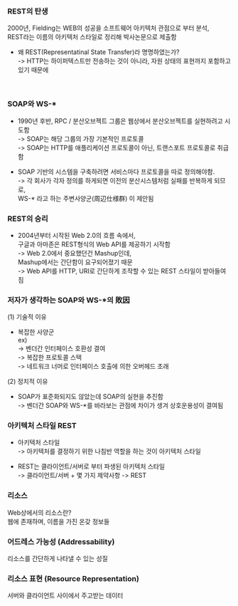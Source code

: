 ### REST의 탄생
2000년, Fielding는 WEB의 성공을 소프트웨어 아키텍처 관점으로 부터 분석,  
REST라는 이름의 아키텍처 스타일로 정리해 박사논문으로 제출함
* 왜 REST(Representatinal State Transfer)라 명명하였는가?  
-> HTTP는 하이퍼텍스트만 전송하는 것이 아니라, 자원 상태의 표현까지 포함하고 있기 때문에

<br>

### SOAP와 WS-*
* 1990년 후반, RPC / 분산오브젝트 그룹은 웹상에서 분산오브젝트를 실현하려고 시도함  
-> SOAP는 해당 그룹의 가장 기본적인 프로토콜  
-> SOAP는 HTTP를 애플리케이션 프로토콜이 아닌, 트랜스포트 프로토콜로 취급함  

* SOAP 기반의 시스템을 구축하려면 서비스마다 프로토콜을 따로 정의해야함.  
-> 각 회사가 각자 정의를 하게되면 이전의 분산시스템처럼 실패를 반복하게 되므로,  
 WS-* 라고 하는 주변사양군(周辺仕様群) 이 제안됨  


### REST의 승리
* 2004년부터 시작된 Web 2.0의 흐름 속에서,  
구글과 아마존은 REST형식의 Web API를 제공하기 시작함  
-> Web 2.0에서 중요했던건 Mashup인데,  
Mashup에서는 간단함이 요구되어졌기 때문  
-> Web API를 HTTP, URI로 간단하게 조작할 수 있는 REST 스타일이 받아들여짐

### 저자가 생각하는 SOAP와 WS-*의 敗因

(1) 기술적 이유 
* 복잡한 사양군  
ex)  
-> 벤더간 인터페이스 호환성 결여  
-> 복잡한 프로토콜 스택  
-> 네트워크 너머로 인터페이스 호출에 의한 오버헤드 초래

(2) 정치적 이유  
* SOAP가 표준화되지도 않았는데 SOAP의 실현을 추진함  
-> 벤더간 SOAP와 WS-*를 바라보는 관점에 차이가 생겨 상호운용성이 결여됨


### 아키텍처 스타일 REST

* 아키텍처 스타일  
-> 아키텍처를 결정하기 위한 나침반 역할을 하는 것이 아키텍처 스타일

* REST는 클라이언트/서버로 부터 파생된 아키텍처 스타일  
-> 클라이언트/서버 + 몇 가지 제약사항 -> REST

### 리소스
Web상에서의 리소스란?  
웹에 존재하며, 이름을 가진 온갖 정보들

### 어드레스 가능성 (Addressability)
리소스를 간단하게 나타낼 수 있는 성질

### 리소스 표현 (Resource Representation)
서버와 클라이언트 사이에서 주고받는 데이터